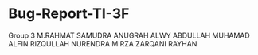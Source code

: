 # Bug-Report-TI-3F


Group 3
M.RAHMAT SAMUDRA ANUGRAH
ALWY ABDULLAH
MUHAMAD ALFIN RIZQULLAH NURENDRA
MIRZA ZARQANI RAYHAN
